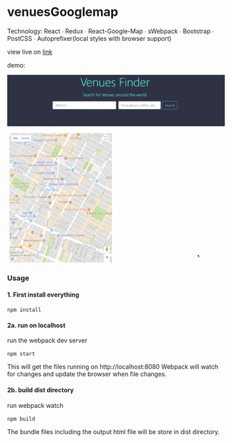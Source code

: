 # venuesGooglemap

Technology: React ∙ Redux ∙ React-Google-Map ∙ sWebpack ∙ Bootstrap ∙ PostCSS ∙ Autoprefixer(local styles with browser support)

view live on [link](https://venues-finder.surge.sh)

demo:

![alt text](https://github.com/yuchiu/React-Redux-Venues-Finder/blob/master/demo.gif)


### Usage 
#### 1. First install everything

```
npm install

```


#### 2a. run on localhost
run the webpack dev server

```
npm start

```
This will get the files running on http://localhost:8080
Webpack will watch for changes and update the browser when file changes.

#### 2b. build dist directory
run webpack watch

```
npm build

```
The bundle files including the output html file will be store in dist directory.
